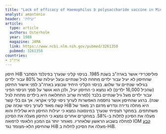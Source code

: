 ```yaml
---
title: "Lack of efficacy of Haemophilus b polysaccharide vaccine in Minnesota"
analyst: amantonio
header: 'יעילות'
article:
  type: article
  authors: Osterholm
  year: 1988
  magazine: JAMA
  link: https://www.ncbi.nlm.nih.gov/pubmed/3261350
  pubmed: 3261350
countries:
- ארה"ב
---
```


חיסון HiB פוליסכרידי אושר בארה"ב בשנת 1985. בניסוי קליני שנערך בפינלנד הסתבר שהחיסון לא יעיל עבור ילדים מתחת לגיל שנתיים ובעל יעילות של 80% עבור ילדים בגילאי שנתיים עד שלוש. בניסוי הקליני היחיד שבוצע בארה"ב לפני אישור החיסון (שהכיל 16,000 ילדים) לא נמצא כי החיסון יעיל, ולכן הוא אושר על סמך הניסוי הפיני עבור ילדים מעל גיל שנתיים בלבד (למרות שרוב התחלואה היא בילדים מתחת לגיל שנה). ברגע שהחיסון אושר נחסמה האפשרות לערוך ניסוי קליני אקראי. אך גם בלי קשר קשה מאוד לערוך ניסוי שכזה שכן HiB היא מחלה נדירה ונדרש מדגם רב מאוד של משתתפים.
במחקר תצפיתי שנערך במינסוטה נמצא כי יעילות החיסון היא שלילית והוא מעלה את הסיכון לחלות ב-58%. במחקרים אחרים נמצא כי החיסון מעלה את הסיכון למחלה בשבוע הראשון שלאחריו. מאוחר יותר גם המכון הלאומי לרפואה IOM [קבע](https://www.ncbi.nlm.nih.gov/pubmed/8182813) שהחיסון הלא-מצומד נגד HiB מעלה את הסיכון לחלות ב-HiB.
